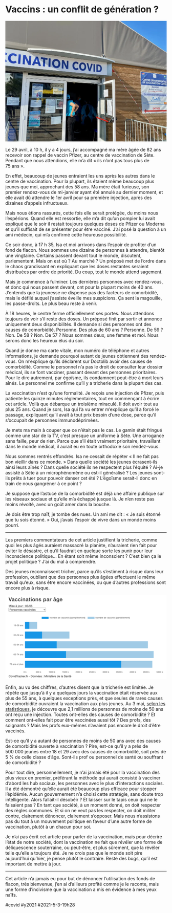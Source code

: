 # Vaccins : un conflit de génération ?

![Centre vaccination Sète](_i/IMG_9301.webp)

Le 29 avril, à 10 h, il y a 4 jours, j’ai accompagné ma mère âgée de 82 ans recevoir son rappel de vaccin Pfizer, au centre de vaccination de Sète. Pendant que nous attendions, elle m’a dit « ils n’ont pas tous plus de 75 ans ».

En effet, beaucoup de jeunes entraient les uns après les autres dans le centre de vaccination. Pour la plupart, ils étaient même beaucoup plus jeunes que moi, approchant des 58 ans. Ma mère était furieuse, son premier rendez-vous de mi-janvier ayant été annulé au dernier moment, et elle avait dû attendre le 1er avril pour sa première injection, après des dizaines d’appels infructueux.

Mais nous étions rassurés, cette fois elle serait protégée, du moins nous l’espérions. Quand elle est ressortie, elle m’a dit qu’un pompier lui avait expliqué que le soir il restait toujours quelques doses de Pfizer ou Moderna et qu’il suffisait de se présenter pour être vacciné. J’ai posé la question à un ami médecin, qui m’a confirmé cette heureuse possibilité.

Ce soir donc, à 17 h 35, Isa et moi arrivons dans l’espoir de profiter d’un fond de flacon. Nous sommes une dizaine de personnes à attendre, bientôt une vingtaine. Certains passent devant tout le monde, discutent, parlementent. Mais on est où ? Au marché ? Un préposé met de l’ordre dans le chaos grandissant en expliquant que les doses restantes seraient distribuées par ordre de priorité. Du coup, tout le monde attend sagement.

Mais je commence à fulminer. Les dernières personnes avec rendez-vous, et donc qui nous passent devant, ont pour la plupart moins de 40 ans. J’entends que la jeunesse ne dispense pas des facteurs de comorbidité, mais le défilé auquel j’assiste éveille mes suspicions. Ça sent la magouille, les passe-droits. Le plus beau reste à venir.

À 18 heures, le centre ferme officiellement ses portes. Nous attendons toujours de voir s’il reste des doses. Un préposé finit par sortir et annonce uniquement deux disponibilités. Il demande si des personnes ont des causes de comorbidité. Personne. Des plus de 60 ans ? Personne. De 59 ? Non. De 58 ? Non. De 57 ? Nous sommes deux, une femme et moi. Nous serons donc les heureux élus du soir.

Quand je donne ma carte vitale, mon numéro de téléphone et autres informations, je demande pourquoi autant de jeunes obtiennent des rendez-vous. On m’explique qu’ils déclarent sur Doctolib avoir des causes de comorbidité. Comme le personnel n’a pas le droit de consulter leur dossier médical, ils se font vacciner, passant devant des personnes prioritaires. Pour le dire autrement, par égoïsme, ils condamnent peut-être à mort leurs aînés. Le personnel me confirme qu’il y a tricherie dans la plupart des cas.

La vaccination n’est qu’une formalité. Je reçois une injection de Pfizer, puis patiente les quinze minutes réglementaires, tout en commençant à écrire cet article. Voilà que débarque un troisième miraculé. Il doit avoir tout au plus 25 ans. Quand je sors, Isa qui l’a vu entrer m’explique qu’il a forcé le passage, expliquant qu’il avait à tout prix besoin d’une dose, parce qu’il s’occupait de personnes immunodéprimées.

Je mets ma main à couper que ce n’était pas le cas. Le gamin était fringué comme une star de la TV, c’est presque un uniforme à Sète. Une arrogance sans faille, peur de rien. Parce que s’il était vraiment prioritaire, travaillant dans le monde médical, il aurait eu en toute orthodoxie son rendez-vous.

Nous sommes rentrés effondrés. Isa ne cessait de répéter « Il ne fait pas bon vieillir dans ce monde. » Dans quelle société les jeunes écrasent-ils ainsi leurs aînés ? Dans quelle société ils ne respectent plus l’équité ? Ai-je assisté à Sète à un microphénomène ou est-il généralisé ? Les jeunes sont-ils prêts à tuer pour pouvoir danser cet été ? L’égoïsme serait-il donc en train de nous gangréner à ce point ?

Je suppose que l’astuce de la comorbidité est déjà une affaire publique sur les réseaux sociaux et qu’elle m’a échappé jusque là. Je n’en reste pas moins révolté, avec un goût amer dans la bouche.

Je dois être trop naïf, je tombe des nues. Un ami me dit : « Je suis étonné que tu sois étonné. » Oui, j’avais l’espoir de vivre dans un monde moins pourri.

---

Les premiers commentateurs de cet article justifient la tricherie, comme quoi les plus âgés auraient massacré la planète, n’auraient rien fait pour éviter le désastre, et qu’il faudrait en quelque sorte les punir pour leur inconscience politique… En étant soit même inconscient ? C’est bien ça le projet politique ? J’ai du mal à comprendre.

Des jeunes reconnaissent tricher, parce qu’ils s’estiment à risque dans leur profession, oubliant que des personnes plus âgées effectuent le même travail qu’eux, sans être encore vaccinées, ou que d’autres professions sont encore plus à risque.

[![Vaccinés](_i/track1.png)](https://covidtracker.fr/vaccintracker/)

Enfin, au vu des chiffres, d’autres disent que la tricherie est limitée. Je répète que jusqu’à il y a quelques jours la vaccination était réservée aux plus de 55 ans, à quelques exceptions près, et que seules de rares causes de comorbidité ouvraient la vaccination aux plus jeunes. Au 3 mai, [selon les statistiques](https://covidtracker.fr/vaccintracker/), je découvre que 2,1 millions de personnes de moins de 50 ans ont reçu une injection. Toutes ont-elles des causes de comorbidité ? Et comment ont-elles fait pour être vaccinées aussi tôt ? Des profs, des soignants ? Mais les profs eux-mêmes n’avaient pas encore le droit d’être vaccinés.

Est-ce qu’il y a autant de personnes de moins de 50 ans avec des causes de comorbidité ouverte à vaccination ? Pire, est-ce qu’il y a près de 500 000 jeunes entre 18 et 29 avec des causes de comorbidité, soit près de 5 % de celle classe d’âge. Sont-ils prof ou personnel de santé ou souffrant de comorbidité ?

Pour tout dire, personnellement, je n’ai jamais été pour la vaccination des plus vieux en premier, préférant la méthode qui aurait consisté à vacciner d’abord les hub sociaux, les personnes avec le plus d’interactions sociales. Il a été démontré qu’elle aurait été beaucoup plus efficace pour stopper l’épidémie. Aucun gouvernement n’a choisi cette stratégie, sans doute trop intelligente. Alors fallait-il désobéir ? Et laisser sur le tapis ceux qui ne le faisaient pas ? En tant que société, à un moment donné, on doit respecter des règles communes. Et si on ne veut pas les respecter, on doit militer contre, clairement dénoncer, clairement s’opposer. Mais nous n’assistons pas du tout à un mouvement politique en faveur d’une autre forme de vaccination, plutôt à un chacun pour soi.

Je n’ai pas écrit cet article pour parler de la vaccination, mais pour décrire l’état de notre société, dont la vaccination ne fait que révéler une forme de déliquescence souterraine, ou peut-être, et plus sûrement, que la révéler telle qu’elle a toujours été. Je ne crois pas que le monde soit pire aujourd’hui qu’hier, je pense plutôt le contraire. Reste des bugs, qu’il est important de mettre à jour.

---

Cet article n’a jamais eu pour but de dénoncer l’utilisation des fonds de flacon, très bienvenue, j’en ai d’ailleurs profité comme je le raconte, mais une forme d’incivisme que la vaccination a mis en évidence à mes yeux naïfs.

#covid #y2021 #2021-5-3-19h28
